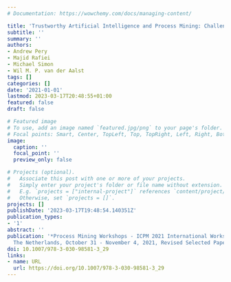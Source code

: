 ```yaml
---
# Documentation: https://wowchemy.com/docs/managing-content/

title: 'Trustworthy Artificial Intelligence and Process Mining: Challenges and Opportunities'
subtitle: ''
summary: ''
authors:
- Andrew Pery
- Majid Rafiei
- Michael Simon
- Wil M. P. van der Aalst
tags: []
categories: []
date: '2021-01-01'
lastmod: 2023-03-17T20:48:55+01:00
featured: false
draft: false

# Featured image
# To use, add an image named `featured.jpg/png` to your page's folder.
# Focal points: Smart, Center, TopLeft, Top, TopRight, Left, Right, BottomLeft, Bottom, BottomRight.
image:
  caption: ''
  focal_point: ''
  preview_only: false

# Projects (optional).
#   Associate this post with one or more of your projects.
#   Simply enter your project's folder or file name without extension.
#   E.g. `projects = ["internal-project"]` references `content/project/deep-learning/index.md`.
#   Otherwise, set `projects = []`.
projects: []
publishDate: '2023-03-17T19:48:54.140351Z'
publication_types:
- '1'
abstract: ''
publication: '*Process Mining Workshops - ICPM 2021 International Workshops, Eindhoven,
  The Netherlands, October 31 - November 4, 2021, Revised Selected Papers*'
doi: 10.1007/978-3-030-98581-3_29
links:
- name: URL
  url: https://doi.org/10.1007/978-3-030-98581-3_29
---
```


